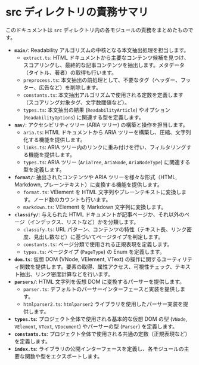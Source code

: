# src ディレクトリの責務サマリ

このドキュメントは `src` ディレクトリ内の各モジュールの責務をまとめたものです。

- **`main/`**: Readability アルゴリズムの中核となる本文抽出処理を担当します。
  - `extract.ts`: HTML ドキュメントから主要なコンテンツ候補を見つけ、スコアリングし、最終的な記事コンテンツを抽出します。メタデータ（タイトル、著者）の取得も行います。
  - `preprocess.ts`: 本文抽出の前処理として、不要なタグ（ヘッダー、フッター、広告など）を削除します。
  - `constants.ts`: 本文抽出アルゴリズムで使用される定数を定義します（スコアリング対象タグ、文字数閾値など）。
  - `types.ts`: 本文抽出の結果 (`ReadabilityArticle`) やオプション (`ReadabilityOptions`) に関連する型を定義します。
- **`nav/`**: アクセシビリティツリー (ARIA ツリー) の構築と操作を担当します。
  - `aria.ts`: HTML ドキュメントから ARIA ツリーを構築し、圧縮、文字列化する機能を提供します。
  - `links.ts`: ARIA ツリー内のリンクに重み付けを行い、フィルタリングする機能を提供します。
  - `types.ts`: ARIA ツリー (`AriaTree`, `AriaNode`, `AriaNodeType`) に関連する型を定義します。
- **`format/`**: 抽出されたコンテンツや ARIA ツリーを様々な形式（HTML, Markdown, プレーンテキスト）に変換する機能を提供します。
  - `format.ts`: VElement を HTML 文字列やプレーンテキストに変換します。ノード数のカウントも行います。
  - `markdown.ts`: VElement を Markdown 文字列に変換します。
- **`classify/`**: 与えられた HTML ドキュメントが記事ページか、それ以外のページ（インデックス、リストなど）かを分類します。
  - `classify.ts`: URL パターン、コンテンツの特性（テキスト長、リンク密度、見出し数など）に基づいてページタイプを判定します。
  - `constants.ts`: ページ分類で使用される正規表現を定義します。
  - `types.ts`: ページタイプ (`PageType`) の Enum を定義します。
- **`dom.ts`**: 仮想 DOM (VNode, VElement, VText) の操作に関するユーティリティ関数を提供します。要素の取得、属性アクセス、可視性チェック、テキスト抽出、リンク密度計算などを行います。
- **`parsers/`**: HTML 文字列を仮想 DOM に変換するパーサーを提供します。
  - `parser.ts`: デフォルトのパーサーインターフェースと実装を提供します。
  - `htmlparser2.ts`: `htmlparser2` ライブラリを使用したパーサー実装を提供します。
- **`types.ts`**: プロジェクト全体で使用される基本的な仮想 DOM の型 (`VNode`, `VElement`, `VText`, `VDocument`) やパーサーの型 (`Parser`) を定義します。
- **`constants.ts`**: プロジェクト全体で使用される共通の定数（正規表現など）を定義します。
- **`index.ts`**: ライブラリの公開インターフェースを定義し、各モジュールの主要な関数や型をエクスポートします。
